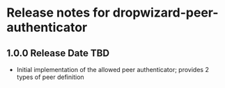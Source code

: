 # Release notes for dropwizard-peer-authenticator

## 1.0.0 Release Date TBD

* Initial implementation of the allowed peer authenticator; provides 2 types of peer definition